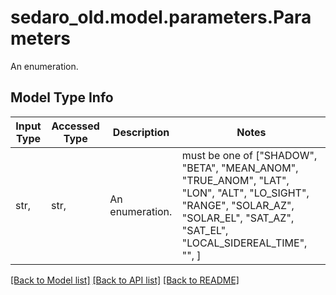# sedaro_old.model.parameters.Parameters

An enumeration.

## Model Type Info
Input Type | Accessed Type | Description | Notes
------------ | ------------- | ------------- | -------------
str,  | str,  | An enumeration. | must be one of ["SHADOW", "BETA", "MEAN_ANOM", "TRUE_ANOM", "LAT", "LON", "ALT", "LO_SIGHT", "RANGE", "SOLAR_AZ", "SOLAR_EL", "SAT_AZ", "SAT_EL", "LOCAL_SIDEREAL_TIME", "", ] 

[[Back to Model list]](../../README.md#documentation-for-models) [[Back to API list]](../../README.md#documentation-for-api-endpoints) [[Back to README]](../../README.md)

